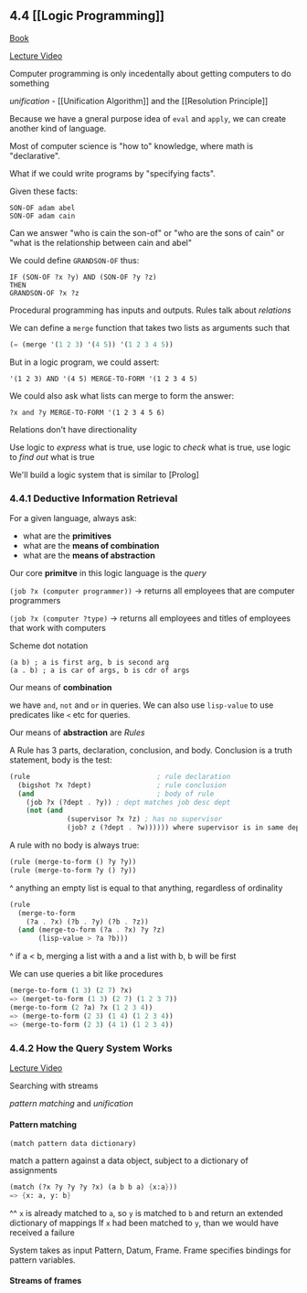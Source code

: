 ## 4.4 [[Logic Programming]]
[Book](https://mitpress.mit.edu/sites/default/files/sicp/full-text/book/book-Z-H-29.html#%_sec_4.4)

[Lecture Video](https://www.youtube.com/watch?v=rCqMiPk1BJE&list=PLE18841CABEA24090&index=15)

Computer programming is only incedentally about getting computers to do something

*unification* - [[Unification Algorithm]] and the [[Resolution Principle]]

Because we have a gneral purpose idea of `eval` and `apply`, we can create another kind of language.

Most of computer science is "how to" knowledge, where math is "declarative". 

What if we could write programs by "specifying facts".

Given these facts:

```
SON-OF adam abel
SON-OF adam cain
```

Can we answer "who is cain the son-of" or "who are the sons of cain" or "what is the relationship between cain and abel"

We could define `GRANDSON-OF` thus:
```
IF (SON-OF ?x ?y) AND (SON-OF ?y ?z)
THEN
GRANDSON-OF ?x ?z
```

Procedural programming has inputs and outputs. Rules talk about *relations*

We can define a `merge` function that takes two lists as arguments such that 

```scheme
(= (merge '(1 2 3) '(4 5)) '(1 2 3 4 5))
```

But in a logic program, we could assert:
```
'(1 2 3) AND '(4 5) MERGE-TO-FORM '(1 2 3 4 5)
```

We could also ask what lists can merge to form the answer:
```
?x and ?y MERGE-TO-FORM '(1 2 3 4 5 6)
```

Relations don't have directionality

Use logic to *express* what is true, use logic to *check* what is true, use logic to *find out* what is true

We'll build a logic system that is similar to [Prolog]

### 4.4.1 Deductive Information Retrieval
For a given language, always ask:
- what are the **primitives**
- what are the **means of combination**
- what are the **means of abstraction**

Our core **primitve** in this logic language is the *query*

`(job ?x (computer programmer))`  -> returns all employees that are computer programmers

`(job ?x (computer ?type)` -> returns all employees and titles of employees that work with computers

Scheme dot notation
```
(a b) ; a is first arg, b is second arg
(a . b) ; a is car of args, b is cdr of args
```

Our means of **combination**

we have `and`, `not` and `or` in queries. We can also use `lisp-value` to use predicates like `<` etc for queries.

Our means of **abstraction** are *Rules*

A Rule has 3 parts, declaration, conclusion, and body. Conclusion is a truth statement, body is the test: 
```scheme
(rule  								; rule declaration
  (bigshot ?x ?dept)                ; rule conclusion
  (and                              ; body of rule
    (job ?x (?dept . ?y)) ; dept matches job desc dept
	(not (and 
	          (supervisor ?x ?z) ; has no supervisor
	          (job? z (?dept . ?w)))))) where supervisor is in same dept
```

A rule with no body is always true:
```scheme
(rule (merge-to-form () ?y ?y))
(rule (merge-to-form ?y () ?y))
```

^ anything an empty list is equal to that anything, regardless of ordinality

```scheme
(rule
  (merge-to-form
    (?a . ?x) (?b . ?y) (?b . ?z))
  (and (merge-to-form (?a . ?x) ?y ?z)
  	   (lisp-value > ?a ?b)))
```

^ if a < b, merging a list with a and a list with b, b will be first

We can use queries a bit like procedures

```scheme
(merge-to-form (1 3) (2 7) ?x)
=> (merget-to-form (1 3) (2 7) (1 2 3 7))
(merge-to-form (2 ?a) ?x (1 2 3 4))
=> (merge-to-form (2 3) (1 4) (1 2 3 4))
=> (merge-to-form (2 3) (4 1) (1 2 3 4))
```

### 4.4.2 How the Query System Works
[Lecture Video](https://www.youtube.com/watch?v=GReBwkGFZcs&list=PLE18841CABEA24090&index=16)

Searching with streams

*pattern matching*  and *unification*

#### Pattern matching

```
(match pattern data dictionary)
```

match a pattern against a data object, subject to a dictionary of assignments

```scheme
(match (?x ?y ?y ?y ?x) (a b b a) {x:a}))
=> {x: a, y: b}
```

^^ `x` is already matched to `a`, so `y` is matched to `b` and return an extended dictionary of mappings
If `x` had been matched to `y`, than we would have received a failure



System takes as input Pattern, Datum, Frame. Frame specifies bindings for pattern variables.

#### Streams of frames


